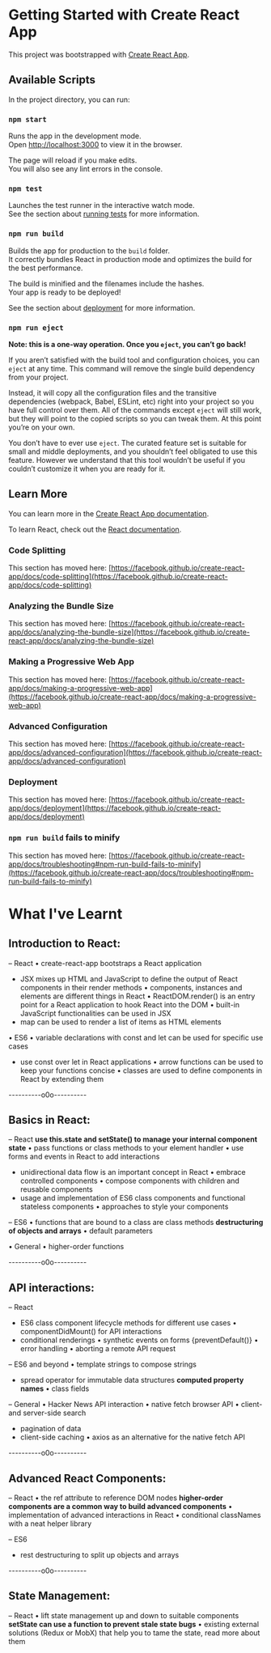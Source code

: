 # Getting Started with Create React App

This project was bootstrapped with [Create React App](https://github.com/facebook/create-react-app).

## Available Scripts

In the project directory, you can run:

### `npm start`

Runs the app in the development mode.\
Open [http://localhost:3000](http://localhost:3000) to view it in the browser.

The page will reload if you make edits.\
You will also see any lint errors in the console.

### `npm test`

Launches the test runner in the interactive watch mode.\
See the section about [running tests](https://facebook.github.io/create-react-app/docs/running-tests) for more information.

### `npm run build`

Builds the app for production to the `build` folder.\
It correctly bundles React in production mode and optimizes the build for the best performance.

The build is minified and the filenames include the hashes.\
Your app is ready to be deployed!

See the section about [deployment](https://facebook.github.io/create-react-app/docs/deployment) for more information.

### `npm run eject`

**Note: this is a one-way operation. Once you `eject`, you can’t go back!**

If you aren’t satisfied with the build tool and configuration choices, you can `eject` at any time. This command will remove the single build dependency from your project.

Instead, it will copy all the configuration files and the transitive dependencies (webpack, Babel, ESLint, etc) right into your project so you have full control over them. All of the commands except `eject` will still work, but they will point to the copied scripts so you can tweak them. At this point you’re on your own.

You don’t have to ever use `eject`. The curated feature set is suitable for small and middle deployments, and you shouldn’t feel obligated to use this feature. However we understand that this tool wouldn’t be useful if you couldn’t customize it when you are ready for it.

## Learn More

You can learn more in the [Create React App documentation](https://facebook.github.io/create-react-app/docs/getting-started).

To learn React, check out the [React documentation](https://reactjs.org/).

### Code Splitting

This section has moved here: [https://facebook.github.io/create-react-app/docs/code-splitting](https://facebook.github.io/create-react-app/docs/code-splitting)

### Analyzing the Bundle Size

This section has moved here: [https://facebook.github.io/create-react-app/docs/analyzing-the-bundle-size](https://facebook.github.io/create-react-app/docs/analyzing-the-bundle-size)

### Making a Progressive Web App

This section has moved here: [https://facebook.github.io/create-react-app/docs/making-a-progressive-web-app](https://facebook.github.io/create-react-app/docs/making-a-progressive-web-app)

### Advanced Configuration

This section has moved here: [https://facebook.github.io/create-react-app/docs/advanced-configuration](https://facebook.github.io/create-react-app/docs/advanced-configuration)

### Deployment

This section has moved here: [https://facebook.github.io/create-react-app/docs/deployment](https://facebook.github.io/create-react-app/docs/deployment)

### `npm run build` fails to minify

This section has moved here: [https://facebook.github.io/create-react-app/docs/troubleshooting#npm-run-build-fails-to-minify](https://facebook.github.io/create-react-app/docs/troubleshooting#npm-run-build-fails-to-minify)


# What I've Learnt
## Introduction to React:
– React
• create-react-app bootstraps a React application
* JSX mixes up HTML and JavaScript to define the output of React components in their render methods
• components, instances and elements are different things in React
• ReactDOM.render() is an entry point for a React application to hook React into the DOM
• built-in JavaScript functionalities can be used in JSX
* map can be used to render a list of items as HTML elements

• ES6
• variable declarations with const and let can be used for specific use cases
* use const over let in React applications
• arrow functions can be used to keep your functions concise
• classes are used to define components in React by extending them

----------o0o----------

## Basics in React:
– React
**use this.state and setState() to manage your internal component state**
• pass functions or class methods to your element handler
• use forms and events in React to add interactions
* unidirectional data flow is an important concept in React
• embrace controlled components
• compose components with children and reusable components
* usage and implementation of ES6 class components and functional stateless components
• approaches to style your components

– ES6
• functions that are bound to a class are class methods
**destructuring of objects and arrays**
• default parameters

• General
• higher-order functions

----------o0o----------

## API interactions:
– React
* ES6 class component lifecycle methods for different use cases
• componentDidMount() for API interactions
* conditional renderings
• synthetic events on forms {preventDefault()}
• error handling
• aborting a remote API request

– ES6 and beyond
• template strings to compose strings
* spread operator for immutable data structures
**computed property names**
• class fields

– General
• Hacker News API interaction
• native fetch browser API
• client- and server-side search
* pagination of data
* client-side caching
• axios as an alternative for the native fetch API

----------o0o----------

## Advanced React Components:
– React
• the ref attribute to reference DOM nodes
**higher-order components are a common way to build advanced components**
• implementation of advanced interactions in React
• conditional classNames with a neat helper library

– ES6
* rest destructuring to split up objects and arrays

----------o0o----------

## State Management:
– React
• lift state management up and down to suitable components
**setState can use a function to prevent stale state bugs**
• existing external solutions (Redux or MobX) that help you to tame the state, read more about them


